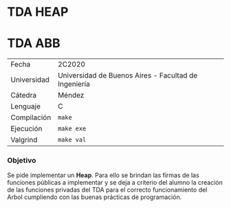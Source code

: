 # TDA HEAP

# TDA ABB

|  | |
| ----------- | ----------- |
| Fecha | 2C2020 |
| Universidad | Universidad de Buenos Aires - Facultad de Ingeniería |
| Cátedra | Méndez |
| Lenguaje | C |
| Compilación | `make` |
| Ejecución | `make exe` |
| Valgrind | `make val` | 

### Objetivo
Se pide implementar un **Heap**. Para ello se brindan las firmas de las funciones públicas a implementar y se deja a criterio del alumno la creación de 
las funciones privadas del TDA para el correcto funcionamiento del Arbol cumpliendo con las buenas prácticas de programación.
